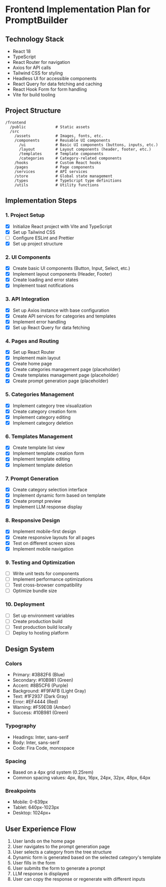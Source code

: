 # Frontend Implementation Plan for PromptBuilder

## Technology Stack
- React 18
- TypeScript
- React Router for navigation
- Axios for API calls
- Tailwind CSS for styling
- Headless UI for accessible components
- React Query for data fetching and caching
- React Hook Form for form handling
- Vite for build tooling

## Project Structure
```
/frontend
  /public             # Static assets
  /src
    /assets           # Images, fonts, etc.
    /components       # Reusable UI components
      /ui             # Basic UI components (buttons, inputs, etc.)
      /layout         # Layout components (header, footer, etc.)
      /templates      # Template components
      /categories     # Category-related components
    /hooks            # Custom React hooks
    /pages            # Page components
    /services         # API services
    /store            # Global state management
    /types            # TypeScript type definitions
    /utils            # Utility functions
```

## Implementation Steps

### 1. Project Setup
- [x] Initialize React project with Vite and TypeScript
- [x] Set up Tailwind CSS
- [ ] Configure ESLint and Prettier
- [x] Set up project structure

### 2. UI Components
- [x] Create basic UI components (Button, Input, Select, etc.)
- [x] Implement layout components (Header, Footer)
- [x] Create loading and error states
- [x] Implement toast notifications

### 3. API Integration
- [x] Set up Axios instance with base configuration
- [x] Create API services for categories and templates
- [x] Implement error handling
- [x] Set up React Query for data fetching

### 4. Pages and Routing
- [x] Set up React Router
- [x] Implement main layout
- [x] Create home page
- [x] Create categories management page (placeholder)
- [x] Create templates management page (placeholder)
- [x] Create prompt generation page (placeholder)

### 5. Categories Management
- [x] Implement category tree visualization
- [x] Create category creation form
- [x] Implement category editing
- [x] Implement category deletion

### 6. Templates Management
- [x] Create template list view
- [x] Implement template creation form
- [x] Implement template editing
- [x] Implement template deletion

### 7. Prompt Generation
- [x] Create category selection interface
- [x] Implement dynamic form based on template
- [x] Create prompt preview
- [x] Implement LLM response display

### 8. Responsive Design
- [x] Implement mobile-first design
- [x] Create responsive layouts for all pages
- [x] Test on different screen sizes
- [x] Implement mobile navigation

### 9. Testing and Optimization
- [ ] Write unit tests for components
- [ ] Implement performance optimizations
- [ ] Test cross-browser compatibility
- [ ] Optimize bundle size

### 10. Deployment
- [ ] Set up environment variables
- [ ] Create production build
- [ ] Test production build locally
- [ ] Deploy to hosting platform

## Design System

### Colors
- Primary: #3B82F6 (Blue)
- Secondary: #10B981 (Green)
- Accent: #8B5CF6 (Purple)
- Background: #F9FAFB (Light Gray)
- Text: #1F2937 (Dark Gray)
- Error: #EF4444 (Red)
- Warning: #F59E0B (Amber)
- Success: #10B981 (Green)

### Typography
- Headings: Inter, sans-serif
- Body: Inter, sans-serif
- Code: Fira Code, monospace

### Spacing
- Based on a 4px grid system (0.25rem)
- Common spacing values: 4px, 8px, 16px, 24px, 32px, 48px, 64px

### Breakpoints
- Mobile: 0-639px
- Tablet: 640px-1023px
- Desktop: 1024px+

## User Experience Flow

1. User lands on the home page
2. User navigates to the prompt generation page
3. User selects a category from the tree structure
4. Dynamic form is generated based on the selected category's template
5. User fills in the form
6. User submits the form to generate a prompt
7. LLM response is displayed
8. User can copy the response or regenerate with different inputs
